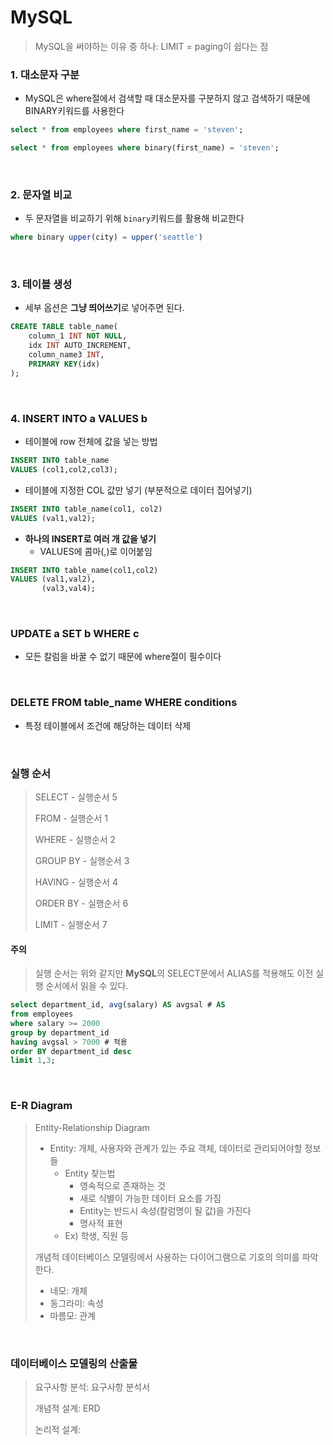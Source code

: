 # MySQL

> MySQL을 써야하는 이유 중 하나: LIMIT = paging이 쉽다는 점

### 1. 대소문자 구분

* MySQL은 where절에서 검색할 때 대소문자를 구분하지 않고 검색하기 때문에 BINARY키워드를 사용한다

```sql
select * from employees where first_name = 'steven';
```

```sql
select * from employees where binary(first_name) = 'steven';
```

​        

### 2. 문자열 비교

* 두 문자열을 비교하기 위해 `binary`키워드를 활용해 비교한다

```sql
where binary upper(city) = upper('seattle')
```

​          

### 3. 테이블 생성

* 세부 옵션은 **그냥 띄어쓰기**로 넣어주면 된다.

```sql
CREATE TABLE table_name(
	column_1 INT NOT NULL,
	idx INT AUTO_INCREMENT,
	column_name3 INT,
    PRIMARY KEY(idx)
);
```

​         

### 4. INSERT INTO a VALUES b

* 테이블에 row 전체에 값을 넣는 방법

```sql
INSERT INTO table_name
VALUES (col1,col2,col3);
```

* 테이블에 지정한 COL 값만 넣기 (부분적으로 데이터 집어넣기)

```sql
INSERT INTO table_name(col1, col2)
VALUES (val1,val2);
```

* **하나의 INSERT로 여러 개 값을 넣기**
  * VALUES에 콤마(,)로 이어붙임

```SQL
INSERT INTO table_name(col1,col2)
VALUES (val1,val2),
	   (val3,val4);
```

​         

### UPDATE a SET b WHERE c

* 모든 칼럼을 바꿀 수 없기 때문에 where절이 필수이다

​        

### DELETE  FROM  table_name  WHERE conditions

* 특정 테이블에서 조건에 해당하는 데이터 삭제

​            

### 실행 순서

> SELECT - 실행순서 5
>
> FROM - 실행순서 1
>
> WHERE - 실행순서 2
>
> GROUP BY - 실행순서 3
>
> HAVING - 실행순서 4
>
> ORDER BY - 실행순서 6
>
> LIMIT - 실행순서 7

#### 주의

> 실행 순서는 위와 같지만 **MySQL**의 SELECT문에서 ALIAS를 적용해도 이전 실행 순서에서 읽을 수 있다.

```sql
select department_id, avg(salary) AS avgsal # AS
from employees
where salary >= 2000
group by department_id
having avgsal > 7000 # 적용
order BY department_id desc
limit 1,3;
```

​         

### E-R Diagram

> Entity-Relationship Diagram
>
> * Entity: 개체, 사용자와 관계가 있는 주요 객체, 데이터로 관리되어야할 정보들
>   * Entity 찾는법
>     * 영속적으로 존재하는 것
>     * 새로 식별이 가능한 데이터 요소를 가짐
>     * Entity는 반드시 속성(칼럼명이 될 값)을 가진다
>     * 명사적 표현
>   * Ex) 학생, 직원 등
>
> 개념적 데이터베이스 모델링에서 사용하는 다이어그램으로 기호의 의미를 파악한다.
>
> * 네모: 개체
> * 동그라미: 속성
> * 마름모: 관계

​        

### 데이터베이스 모델링의 산출물

> 요구사항 분석: 요구사항 분석서
>
> 개념적 설계: ERD
>
> 논리적 설계: 
